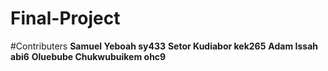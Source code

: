 # Final-Project

#Contributers
**Samuel Yeboah sy433**
**Setor Kudiabor kek265**
**Adam Issah abi6**
**Oluebube Chukwubuikem ohc9**
